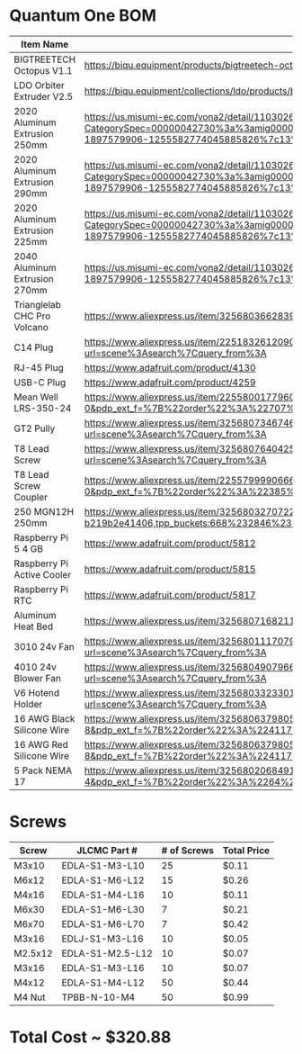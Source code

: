# Quantum One BOM

| Item Name                     | Link                                                                                                                                                                                                                                                                                                                                                                                                                                                                                                                                                                                                                                                                                                                         | Quantity       | Price  |
| ----------------------------- | ---------------------------------------------------------------------------------------------------------------------------------------------------------------------------------------------------------------------------------------------------------------------------------------------------------------------------------------------------------------------------------------------------------------------------------------------------------------------------------------------------------------------------------------------------------------------------------------------------------------------------------------------------------------------------------------------------------------------------- | -------------- | ------ |
| BIGTREETECH Octopus V1.1      | https://biqu.equipment/products/bigtreetech-octopus-v1-1?variant=39749193990242                                                                                                                                                                                                                                                                                                                                                                                                                                                                                                                                                                                                                                              | x1             | $59.65 |
| LDO Orbiter Extruder V2.5     | https://biqu.equipment/collections/ldo/products/biqu-orbiter-v1-5-extruder-dual-driver-gear-extrusion-3d-printer-parts-for-cr10-10s-ender3-3-pro-ender5                                                                                                                                                                                                                                                                                                                                                                                                                                                                                                                                                                      | x1             | $51.42 |
| 2020 Aluminum Extrusion 250mm | https://us.misumi-ec.com/vona2/detail/110302683830/?CategorySpec=00000042730%3a%3amig00000001495349&Tab=wysiwyg_area_0&curSearch=%7b%22field%22%3a%22%40search%22%2c%22seriesCode%22%3a%22110302683830%22%2c%22innerCode%22%3a%22%22%2c%22sort%22%3a1%2c%22specSortFlag%22%3a0%2c%22allSpecFlag%22%3a0%2c%22page%22%3a1%2c%22pageSize%22%3a%2260%22%2c%2200000042737%22%3a%22b%22%2c%2200000332694%22%3a%22250%22%2c%22fixedInfo%22%3a%22MDM00001300721110302683830-1897579906-1255582774045885826%7c13%22%7d                                                                                                                                                                                                                | x4             | $18.16 |
| 2020 Aluminum Extrusion 290mm | https://us.misumi-ec.com/vona2/detail/110302683830/?CategorySpec=00000042730%3a%3amig00000001495349&Tab=wysiwyg_area_0&curSearch=%7b%22field%22%3a%22%40search%22%2c%22seriesCode%22%3a%22110302683830%22%2c%22innerCode%22%3a%22%22%2c%22sort%22%3a1%2c%22specSortFlag%22%3a0%2c%22allSpecFlag%22%3a0%2c%22page%22%3a1%2c%22pageSize%22%3a%2260%22%2c%2200000042737%22%3a%22b%22%2c%2200000332694%22%3a%22290%22%2c%22fixedInfo%22%3a%22MDM00001300721110302683830-1897579906-1255582774045885826%7c13%22%7d                                                                                                                                                                                                                | x4             | $18.16 |
| 2020 Aluminum Extrusion 225mm | https://us.misumi-ec.com/vona2/detail/110302683830/?CategorySpec=00000042730%3a%3amig00000001495349&Tab=wysiwyg_area_0&curSearch=%7b%22field%22%3a%22%40search%22%2c%22seriesCode%22%3a%22110302683830%22%2c%22innerCode%22%3a%22%22%2c%22sort%22%3a1%2c%22specSortFlag%22%3a0%2c%22allSpecFlag%22%3a0%2c%22page%22%3a1%2c%22pageSize%22%3a%2260%22%2c%2200000042737%22%3a%22b%22%2c%2200000332694%22%3a%22225%22%2c%22fixedInfo%22%3a%22MDM00001300721110302683830-1897579906-1255582774045885826%7c13%22%7d                                                                                                                                                                                                                | x1             | $4.54  |
| 2040 Aluminum Extrusion 270mm | https://us.misumi-ec.com/vona2/detail/110302684350/?Tab=wysiwyg_area_0&curSearch=%7b%22field%22%3a%22%40search%22%2c%22seriesCode%22%3a%22110302684350%22%2c%22innerCode%22%3a%22%22%2c%22sort%22%3a1%2c%22specSortFlag%22%3a0%2c%22allSpecFlag%22%3a0%2c%22page%22%3a1%2c%22pageSize%22%3a%2260%22%2c%2200000042737%22%3a%22b%22%2c%2200000332699%22%3a%22270%22%2c%22fixedInfo%22%3a%22MDM00001300733110302684350-1897579906-1255582774045885826%7c13%22%7d                                                                                                                                                                                                                                                                | x1             | $8.46  |
| Trianglelab CHC Pro Volcano   | https://www.aliexpress.us/item/3256803662839179.html?gatewayAdapt=glo2usa4itemAdapt                                                                                                                                                                                                                                                                                                                                                                                                                                                                                                                                                                                                                                          | x1             | $23.39 |
| C14 Plug                      | https://www.aliexpress.us/item/2251832612090578.html?spm=a2g0o.productlist.main.29.65e531d5PwRRxW&algo_pvid=151ff16b-3766-464d-a47d-31a1ffedd055&algo_exp_id=151ff16b-3766-464d-a47d-31a1ffedd055-14&pdp_ext_f=%7B%22order%22%3A%2296%22%2C%22eval%22%3A%221%22%7D&pdp_npi=4%40dis%21USD%211.43%210.99%21%21%211.43%210.99%21%402103273e17433625788074227e8278%2164040999876%21sea%21US%210%21ABX&curPageLogUid=ngHIKAcCm6IL&utparam-url=scene%3Asearch%7Cquery_from%3A                                                                                                                                                                                                                                                      | x1             | $0.99  |
| RJ-45 Plug                    | https://www.adafruit.com/product/4130                                                                                                                                                                                                                                                                                                                                                                                                                                                                                                                                                                                                                                                                                        | x1             | $5.95  |
| USB-C Plug                    | https://www.adafruit.com/product/4259                                                                                                                                                                                                                                                                                                                                                                                                                                                                                                                                                                                                                                                                                        | x1             | $5.95  |
| Mean Well LRS-350-24          | https://www.aliexpress.us/item/2255800177960035.html?spm=a2g0o.productlist.main.1.375360b5xfh3VR&algo_pvid=63fd498e-e483-4d62-a46a-118bbbc8089d&algo_exp_id=63fd498e-e483-4d62-a46a-118bbbc8089d-0&pdp_ext_f=%7B%22order%22%3A%22707%22%2C%22eval%22%3A%221%22%7D&pdp_npi=4%40dis%21USD%2110.17%211.67%21%21%2110.17%211.67%21%402103244617433630136092131e5cca%2112000036770193644%21sea%21US%210%21ABX&curPageLogUid=bHn9T71yOYS7&utparam-url=scene%3Asearch%7Cquery_from%3A                                                                                                                                                                                                                                               | x1             | $33.82 |
| GT2 Pully                     | https://www.aliexpress.us/item/3256807346746485.html?spm=a2g0o.productlist.main.97.b00a6514USSRCD&algo_pvid=9822898e-51bc-4f9d-876b-a93f1e91c8f6&algo_exp_id=9822898e-51bc-4f9d-876b-a93f1e91c8f6-48&pdp_ext_f=%7B%22order%22%3A%2234%22%2C%22eval%22%3A%221%22%7D&pdp_npi=4%40dis%21USD%214.40%210.99%21%21%2131.83%217.17%21%40210318c317433632950918498e1a2e%2112000041183621457%21sea%21US%210%21ABX&curPageLogUid=Pe2jqGUtCrhX&utparam-url=scene%3Asearch%7Cquery_from%3A                                                                                                                                                                                                                                               | x1 Pack of 10  | $0.99  |
| T8 Lead Screw                 | https://www.aliexpress.us/item/3256807640425926.html?spm=a2g0o.productlist.main.3.2b7b1650Pibbrs&algo_pvid=30940ae3-df8f-468f-89d9-0469611b25a8&algo_exp_id=30940ae3-df8f-468f-89d9-0469611b25a8-1&pdp_ext_f=%7B%22order%22%3A%22104%22%2C%22eval%22%3A%221%22%7D&pdp_npi=4%40dis%21USD%215.29%210.99%21%21%2138.22%217.13%21%40210337bc17433635169012916ebd12%2112000042352616351%21sea%21US%210%21ABX&curPageLogUid=0V7Kkn0Bfbhb&utparam-url=scene%3Asearch%7Cquery_from%3A                                                                                                                                                                                                                                                | x1 Pack of 3   | $3.64  |
| T8 Lead Screw Coupler         | https://www.aliexpress.us/item/2255799990666860.html?spm=a2g0o.productlist.main.1.5dd865d7PejqRD&algo_pvid=21787835-d482-40c9-8521-50b442c67adb&algo_exp_id=21787835-d482-40c9-8521-50b442c67adb-0&pdp_ext_f=%7B%22order%22%3A%22385%22%2C%22eval%22%3A%221%22%7D&pdp_npi=4%40dis%21USD%211.34%210.99%21%21%211.34%210.99%21%402103247917433636239051898ee949%2112000033940746303%21sea%21US%210%21ABX&curPageLogUid=OC8LShhOvoX7&utparam-url=scene%3Asearch%7Cquery_from%3A                                                                                                                                                                                                                                                 | x1 Pack of 5   | $0.99  |
| 250 MGN12H 250mm              | https://www.aliexpress.us/item/3256803270722742.html?spm=a2g0o.detail.pcDetailTopMoreOtherSeller.5.10c5x0xBx0xB2F&gps-id=pcDetailTopMoreOtherSeller&scm=1007.40050.354490.0&scm_id=1007.40050.354490.0&scm-url=1007.40050.354490.0&pvid=600005ca-71c2-4983-86be-b219b2e41406&_t=gps-id:pcDetailTopMoreOtherSeller,scm-url:1007.40050.354490.0,pvid:600005ca-71c2-4983-86be-b219b2e41406,tpp_buckets:668%232846%238107%231934&pdp_ext_f=%7B%22order%22%3A%2256%22%2C%22eval%22%3A%221%22%2C%22sceneId%22%3A%2230050%22%7D&pdp_npi=4%40dis%21USD%214.86%213.69%21%21%214.86%213.69%21%402103277f17433710452667490e7706%2112000027738617458%21rec%21US%21%21ABXZ&utparam-url=scene%3ApcDetailTopMoreOtherSeller%7Cquery_from%3A | x2 Pack of 2   | $48.54 |
| Raspberry Pi 5 4 GB           | https://www.adafruit.com/product/5812                                                                                                                                                                                                                                                                                                                                                                                                                                                                                                                                                                                                                                                                                        | x1             | $60.00 |
| Raspberry Pi Active Cooler    | https://www.adafruit.com/product/5815                                                                                                                                                                                                                                                                                                                                                                                                                                                                                                                                                                                                                                                                                        | x1             | $6.58  |
| Raspberry Pi RTC              | https://www.adafruit.com/product/5817                                                                                                                                                                                                                                                                                                                                                                                                                                                                                                                                                                                                                                                                                        | x1             | $5.00  |
| Aluminum Heat Bed             | https://www.aliexpress.us/item/3256807168211535.html                                                                                                                                                                                                                                                                                                                                                                                                                                                                                                                                                                                                                                                                         | x1             | $13.93 |
| 3010 24v Fan                  | https://www.aliexpress.us/item/3256801117079696.html?spm=a2g0o.productlist.main.5.4e0f703f2AJYlF&algo_pvid=5b389d2e-ce41-4700-b6d5-5add0ad53bfe&algo_exp_id=5b389d2e-ce41-4700-b6d5-5add0ad53bfe-2&pdp_ext_f=%7B%22order%22%3A%22607%22%2C%22eval%22%3A%221%22%7D&pdp_npi=4%40dis%21USD%211.28%210.99%21%21%211.28%210.99%21%402101c59117433734200397615e0cd9%2112000015637944142%21sea%21US%210%21ABX&curPageLogUid=DtV5fSTy3xxa&utparam-url=scene%3Asearch%7Cquery_from%3A                                                                                                                                                                                                                                                 | x1             | $0.99  |
| 4010 24v Blower Fan           | https://www.aliexpress.us/item/3256804907966353.html?spm=a2g0o.productlist.main.1.65756e12OnohJK&algo_pvid=14cfdf0b-68c2-45bb-b4ce-697209a94a00&algo_exp_id=14cfdf0b-68c2-45bb-b4ce-697209a94a00-0&pdp_ext_f=%7B%22order%22%3A%22911%22%2C%22eval%22%3A%221%22%7D&pdp_npi=4%40dis%21USD%2114.49%210.99%21%21%2114.49%210.99%21%402101d9ef17433734852988516ee992%2112000041141806183%21sea%21US%210%21ABX&curPageLogUid=gnNCydIsWQRb&utparam-url=scene%3Asearch%7Cquery_from%3A                                                                                                                                                                                                                                               | x1 Pack of 2   | $0.99  |
| V6 Hotend Holder              | https://www.aliexpress.us/item/3256803323301635.html?spm=a2g0o.productlist.main.1.1fabc6e9b4ui9d&algo_pvid=c8448e44-e389-4138-8fbf-da523d8ab68c&algo_exp_id=c8448e44-e389-4138-8fbf-da523d8ab68c-0&pdp_ext_f=%7B%22order%22%3A%22187%22%2C%22eval%22%3A%221%22%7D&pdp_npi=4%40dis%21USD%211.97%211.97%21%21%211.97%211.97%21%40210337c117433736112975166eb9d0%2112000026109523944%21sea%21US%210%21ABX&curPageLogUid=0I05V1KWyJl0&utparam-url=scene%3Asearch%7Cquery_from%3A                                                                                                                                                                                                                                                 | x1             | $1.97  |
| 16 AWG Black Silicone Wire    | https://www.aliexpress.us/item/3256806379805687.html?spm=a2g0o.productlist.main.17.57cd4056yQlPdK&algo_pvid=0eae59a7-5910-4da1-9f67-8bbc007e412a&algo_exp_id=0eae59a7-5910-4da1-9f67-8bbc007e412a-8&pdp_ext_f=%7B%22order%22%3A%224117%22%2C%22eval%22%3A%221%22%7D&pdp_npi=4%40dis%21USD%213.22%210.99%21%21%2123.29%217.18%21%402103245417434640368226499ef1d3%2112000037691464122%21sea%21US%210%21ABX&curPageLogUid=U0mHHZPUdShA&utparam-url=scene%3Asearch%7Cquery_from%3A                                                                                                                                                                                                                                              | x1 (20m Black) | $3.73  |
| 16 AWG Red Silicone Wire      | https://www.aliexpress.us/item/3256806379805687.html?spm=a2g0o.productlist.main.17.57cd4056yQlPdK&algo_pvid=0eae59a7-5910-4da1-9f67-8bbc007e412a&algo_exp_id=0eae59a7-5910-4da1-9f67-8bbc007e412a-8&pdp_ext_f=%7B%22order%22%3A%224117%22%2C%22eval%22%3A%221%22%7D&pdp_npi=4%40dis%21USD%213.22%210.99%21%21%2123.29%217.18%21%402103245417434640368226499ef1d3%2112000037691464122%21sea%21US%210%21ABX&curPageLogUid=U0mHHZPUdShA&utparam-url=scene%3Asearch%7Cquery_from%3A                                                                                                                                                                                                                                              | x1 (20m Red)   | $3.73  |
| 5 Pack NEMA 17                | https://www.aliexpress.us/item/3256802068491329.html?spm=a2g0o.productlist.main.9.70e51473VGEEBO&algo_pvid=b8969d52-c2b6-49d2-803d-be1ab73ddec1&algo_exp_id=b8969d52-c2b6-49d2-803d-be1ab73ddec1-4&pdp_ext_f=%7B%22order%22%3A%2264%22%2C%22eval%22%3A%221%22%7D&pdp_npi=4%40dis%21USD%2117.73%214.49%21%21%2117.73%214.49%21%402103010e17434644298027318ecb3d%2112000030753573944%21sea%21US%210%21ABX&curPageLogUid=QSJo4syR3ghG&utparam-url=scene%3Asearch%7Cquery_from%3A                                                                                                                                                                                                                                                | x1 Pack of 5   | $26.49 |

# Screws

| Screw   | JLCMC Part #     | # of Screws | Total Price |
| ------- | ---------------- | ----------- | ----------- |
| M3x10   | EDLA-S1-M3-L10   | 25          | $0.11       |
| M6x12   | EDLA-S1-M6-L12   | 15          | $0.26       |
| M4x16   | EDLA-S1-M4-L16   | 10          | $0.11       |
| M6x30   | EDLA-S1-M6-L30   | 7           | $0.21       |
| M6x70   | EDLA-S1-M6-L70   | 7           | $0.42       |
| M3x16   | EDLJ-S1-M3-L16   | 10          | $0.05       |
| M2.5x12 | EDLA-S1-M2.5-L12 | 10          | $0.07       |
| M3x16   | EDLA-S1-M3-L16   | 10          | $0.07       |
| M4x12   | EDLA-S1-M4-L12   | 50          | $0.44       |
| M4 Nut  | TPBB-N-10-M4     | 50          | $0.99       |

# Total Cost ~ $320.88
